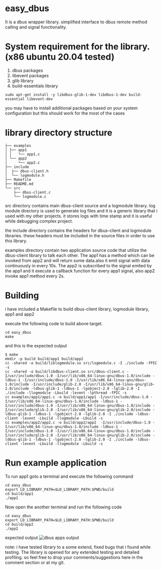 # easy_dbus
It is a dbus wrapper library. simplified interface to dbus remote method calling and signal functionality.

System requirement for the library. (x86 ubuntu 20.04 tested)
=============================================================
1. dbus packages
2. libevent packages
3. glib library
4. build-essentials library

```console
sudo apt-get install -y libdbus-glib-1-dev libdbus-1-dev build-essential libevent-dev
```

you may have to install additional packages based on your system configuration but this should work for the most of the cases

library directory structure
===========================
```console
├── examples
│ ├── app1
│ │   └── app1.c
│ └── app2
│     └── app2.c
├── include
│  ├── dbus-client.h
│  └── logmodule.h
├── Makefile
├── README.md
└── src
    ├── dbus-client.c
    └── logmodule.c
```

src directory contains main dbus-client source and a logmodule library. log module directory is used to generate log files and it is a generic library that i used with my other projects. it stores logs with time stamp and it is useful while debugging  complex project.

the include directory contains the headers for dbus-client and logmodule libraries. these headers must be included in the source files in order to use this library.

examples directory contain two application source code that utilize the dbus-client library to talk each other. The app1 has a method which can be invoked from app2 and will return some data.also it emit signal with data continuously in every 10s. The app2 is subscribed to the signal emited by the app1 and it execute a callback function for every app1 signal, also app2 invoke app1 method every 2s.

Building
========
i have included a Makefile to build dbus-client library, logmodule library, app1 and app2 

execute the following code to build above target.

```console
cd easy_dbus
make
```

and this is the expected output

```console
$ make
mkdir -p build build/app1 build/app2
cc -shared -o build/liblogmodule.so src/logmodule.c -I ./include -fPIC -s
cc -shared -o build/libdbus-client.so src/dbus-client.c -I/usr/include/dbus-1.0 -I/usr/lib/x86_64-linux-gnu/dbus-1.0/include -ldbus-1 -I/usr/include/dbus-1.0 -I/usr/lib/x86_64-linux-gnu/dbus-1.0/include -I/usr/include/glib-2.0 -I/usr/lib/x86_64-linux-gnu/glib-2.0/include -ldbus-glib-1 -ldbus-1 -lgobject-2.0 -lglib-2.0 -I ./include -llogmodule -Lbuild -levent -lpthread -fPIC -s
cc examples/app1/app1.c -o build/app1/app1 -I/usr/include/dbus-1.0 -I/usr/lib/x86_64-linux-gnu/dbus-1.0/include -ldbus-1 -I/usr/include/dbus-1.0 -I/usr/lib/x86_64-linux-gnu/dbus-1.0/include -I/usr/include/glib-2.0 -I/usr/lib/x86_64-linux-gnu/glib-2.0/include -ldbus-glib-1 -ldbus-1 -lgobject-2.0 -lglib-2.0 -I ./include -ldbus-client -levent -Lbuild -llogmodule -Lbuild -s
cc examples/app2/app2.c -o build/app2/app2  -I/usr/include/dbus-1.0 -I/usr/lib/x86_64-linux-gnu/dbus-1.0/include -ldbus-1 -I/usr/include/dbus-1.0 -I/usr/lib/x86_64-linux-gnu/dbus-1.0/include -I/usr/include/glib-2.0 -I/usr/lib/x86_64-linux-gnu/glib-2.0/include -ldbus-glib-1 -ldbus-1 -lgobject-2.0 -lglib-2.0 -I ./include -ldbus-client -levent -Lbuild -llogmodule -Lbuild -s
```

Run example application
=======================
To run app1 goto a terminal and execute the following command

```console
cd easy_dbus
export LD_LIBRARY_PATH=$LD_LIBRARY_PATH:$PWD/build
cd build/app1
./app1
```

Now open the another terminal and run the following code

```console
cd easy_dbus
export LD_LIBRARY_PATH=$LD_LIBRARY_PATH:$PWD/build
cd build/app2
./app2
```

expected output
![dbus apps output](https://electricchant.files.wordpress.com/2022/10/image-1.png?w=616)

note: i have tested library to a some extend, fixed bugs that i found while testing. The library is opened for any extended testing and detailed profiling. so feel free to drop your comments/suggestions here in the comment section or at my git.